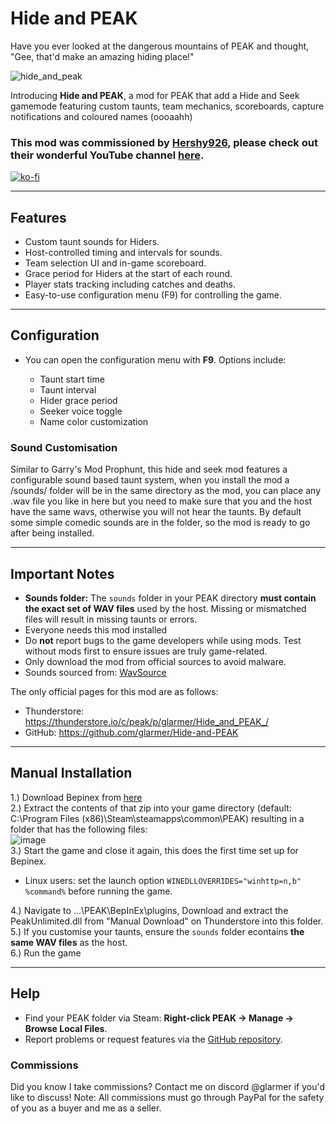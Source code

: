 # Hide and PEAK

Have you ever looked at the dangerous mountains of PEAK and thought, "Gee, that'd make an amazing hiding place!"

![hide_and_peak](https://glarmer.xyz/images/hideandpeak/hideandpeak.gif)

Introducing **Hide and PEAK**, a mod for PEAK that add a Hide and Seek gamemode featuring custom taunts, team mechanics, scoreboards, capture notifications and coloured names (oooaahh)

### This mod was commissioned by [Hershy926](https://www.youtube.com/@hershy926), please check out their wonderful YouTube channel [here](https://www.youtube.com/@hershy926).

[![ko-fi](https://ko-fi.com/img/githubbutton_sm.svg)](https://ko-fi.com/Q5Q7IFRUH)

---

## Features

* Custom taunt sounds for Hiders.
* Host-controlled timing and intervals for sounds.
* Team selection UI and in-game scoreboard.
* Grace period for Hiders at the start of each round.
* Player stats tracking including catches and deaths.
* Easy-to-use configuration menu (F9) for controlling the game.

---

## Configuration

* You can open the configuration menu with **F9**. Options include:

  * Taunt start time
  * Taunt interval
  * Hider grace period
  * Seeker voice toggle
  * Name color customization

### Sound Customisation

Similar to Garry's Mod Prophunt, this hide and seek mod features a configurable sound based taunt system, when you install the mod a /sounds/ folder will be in the same directory as the mod, you can place any .wav file you like in here but you need to make sure that you and the host have the same wavs, otherwise you will not hear the taunts. By default some simple comedic sounds are in the folder, so the mod is ready to go after being installed.

---

## Important Notes

* **Sounds folder:** The `sounds` folder in your PEAK directory **must contain the exact set of WAV files** used by the host. Missing or mismatched files will result in missing taunts or errors.
* Everyone needs this mod installed
* Do **not** report bugs to the game developers while using mods. Test without mods first to ensure issues are truly game-related.
* Only download the mod from official sources to avoid malware.
* Sounds sourced from: [WavSource](https://www.wavsource.com/)

The only official pages for this mod are as follows:
- Thunderstore: https://thunderstore.io/c/peak/p/glarmer/Hide_and_PEAK_/
- GitHub: https://github.com/glarmer/Hide-and-PEAK

---

## Manual Installation

1.) Download Bepinex from [here](https://github.com/BepInEx/BepInEx/releases/download/v5.4.23.3/BepInEx_win_x64_5.4.23.3.zip) <br>
2.) Extract the contents of that zip into your game directory (default: C:\Program Files (x86)\Steam\steamapps\common\PEAK) resulting in a folder that has the following files: <br>
![image](https://github.com/user-attachments/assets/403d9a1d-16a4-409c-a046-bc56141ac0ca) <br>
3.) Start the game and close it again, this does the first time set up for Bepinex. <br>
- Linux users: set the launch option `WINEDLLOVERRIDES="winhttp=n,b" %command%` before running the game.
  
4.) Navigate to ...\PEAK\BepInEx\plugins, Download and extract the PeakUnlimited.dll from "Manual Download" on Thunderstore into this folder. <br>
5.) If you customise your taunts, ensure the `sounds` folder econtains **the same WAV files** as the host. <br>
6.) Run the game <br>

---

## Help

* Find your PEAK folder via Steam: **Right-click PEAK -> Manage -> Browse Local Files**.
* Report problems or request features via the [GitHub repository](https://github.com/glarmer/HideAndPEAK).

### Commissions
Did you know I take commissions? Contact me on discord @glarmer if you'd like to discuss! Note: All commissions must go through PayPal for the safety of you as a buyer and me as a seller.